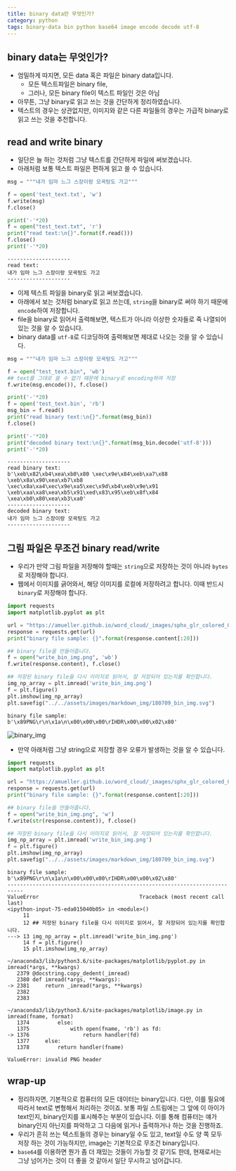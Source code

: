 ```yaml
---
title: binary data란 무엇인가? 
category: python
tags: binary-data bin python base64 image encode decode utf-8
---
```


## binary data는 무엇인가?

- 엄밀하게 따지면, 모든 data 혹은 파일은 binary data입니다. 
  - 모든 텍스트파일은 binary file, 
  - 그러나, 모든 binary file이 텍스트 파일인 것은 아님
- 아무튼, 그냥 binary로 읽고 쓰는 것을 간단하게 정리하였습니다. 
- 텍스트의 경우는 상관없지만, 이미지와 같은 다른 파일들의 경우는 가급적 binary로 읽고 쓰는 것을 추천합니다. 

## read and write binary 

- 일단은 늘 하는 것처럼 그냥 텍스트를 간단하게 파일에 써보겠습니다.
- 아래처럼 보통 텍스트 파일은 편하게 읽고 쓸 수 있습니다. 

```python
msg = """내가 임마 느그 스장이랑 모굑탕도 가고"""

f = open('test_text.txt', 'w')
f.write(msg)
f.close()

print('-'*20)
f = open("test_text.txt", 'r')
print("read text:\n{}".format(f.read()))
f.close()
print('-'*20)
```

```plaintext
--------------------
read text:
내가 임마 느그 스장이랑 모굑탕도 가고
--------------------
```

- 이제 텍스트 파일을 binary로 읽고 써보겠습니다. 
- 아래에서 보는 것처럼 binary로 읽고 쓰는데, `string`을 binary로 써야 하기 때문에 `encode`하여 저장합니다. 
- file을 binary로 읽어서 출력해보면, 텍스트가 아니라 이상한 숫자들로 죽 나열되어 있는 것을 알 수 있습니다. 
- binary data를 `utf-8`로 디코딩하여 출력해보면 제대로 나오는 것을 알 수 있습니다. 

```python
msg = """내가 임마 느그 스장이랑 모굑탕도 가고"""

f = open("test_text.bin", 'wb')
## text를 그대로 쓸 수 없기 때문에 binary로 encoding하여 저장 
f.write(msg.encode()), f.close()

print('-'*20)
f = open('test_text.bin', 'rb')
msg_bin = f.read()
print("read binary text:\n{}".format(msg_bin))
f.close()

print('-'*20)
print("decoded binary text:\n{}".format(msg_bin.decode('utf-8')))
print('-'*20)
```

```plaintext
--------------------
read binary text:
b'\xeb\x82\xb4\xea\xb0\x80 \xec\x9e\x84\xeb\xa7\x88 \xeb\x8a\x90\xea\xb7\xb8 \xec\x8a\xa4\xec\x9e\xa5\xec\x9d\xb4\xeb\x9e\x91 \xeb\xaa\xa8\xea\xb5\x91\xed\x83\x95\xeb\x8f\x84 \xea\xb0\x80\xea\xb3\xa0'
--------------------
decoded binary text:
내가 임마 느그 스장이랑 모굑탕도 가고
--------------------
```

## 그림 파일은 무조건 binary read/write

- 우리가 만약 그림 파일을 저장해야 할때는 `string`으로 저장하는 것이 아니라 `bytes`로 저장해야 합니다. 
- 웹에서 이미지를 긁어와서, 해당 이미지를 로컬에 저장하려고 합니다. 이때 반드시 `binary`로 저장해야 합니다. 

```python
import requests
import matplotlib.pyplot as plt

url = "https://amueller.github.io/word_cloud/_images/sphx_glr_colored_003.png"
response = requests.get(url)
print("binary file sample: {}".format(response.content[:20]))

## binary file을 만들어줍니다. 
f = open("write_bin_img.png", 'wb')
f.write(response.content), f.close()

## 저장된 binary file을 다시 이미지로 읽어서, 잘 저장되어 있는지를 확인합니다. 
img_np_array = plt.imread('write_bin_img.png')
f = plt.figure()
plt.imshow(img_np_array)
plt.savefig("../../assets/images/markdown_img/180709_bin_img.svg")
```

```plaintext
binary file sample: b'\x89PNG\r\n\x1a\n\x00\x00\x00\rIHDR\x00\x00\x02\x80'
```

![binary_img](/assets/images/markdown_img/180709_bin_img.svg)

- 만약 아래처럼 그냥 string으로 저장할 경우 오류가 발생하는 것을 알 수 있습니다. 

```python
import requests
import matplotlib.pyplot as plt

url = "https://amueller.github.io/word_cloud/_images/sphx_glr_colored_003.png"
response = requests.get(url)
print("binary file sample: {}".format(response.content[:20]))

## binary file을 만들어줍니다. 
f = open("write_bin_img.png", 'w')
f.write(str(response.content)), f.close()

## 저장된 binary file을 다시 이미지로 읽어서, 잘 저장되어 있는지를 확인합니다. 
img_np_array = plt.imread('write_bin_img.png')
f = plt.figure()
plt.imshow(img_np_array)
plt.savefig("../../assets/images/markdown_img/180709_bin_img.svg")
```

```plaintext
binary file sample: b'\x89PNG\r\n\x1a\n\x00\x00\x00\rIHDR\x00\x00\x02\x80'
---------------------------------------------------------------------------
ValueError                                Traceback (most recent call last)
<ipython-input-75-eda015040b05> in <module>()
     11 
     12 ## 저장된 binary file을 다시 이미지로 읽어서, 잘 저장되어 있는지를 확인합니다.
---> 13 img_np_array = plt.imread('write_bin_img.png')
     14 f = plt.figure()
     15 plt.imshow(img_np_array)

~/anaconda3/lib/python3.6/site-packages/matplotlib/pyplot.py in imread(*args, **kwargs)
   2379 @docstring.copy_dedent(_imread)
   2380 def imread(*args, **kwargs):
-> 2381     return _imread(*args, **kwargs)
   2382 
   2383 

~/anaconda3/lib/python3.6/site-packages/matplotlib/image.py in imread(fname, format)
   1374         else:
   1375             with open(fname, 'rb') as fd:
-> 1376                 return handler(fd)
   1377     else:
   1378         return handler(fname)

ValueError: invalid PNG header
```

## wrap-up

- 정리하자면, 기본적으로 컴퓨터의 모든 데이터는 binary입니다. 다만, 이를 필요에 따라서 text로 변형해서 처리하는 것이죠. 보통 파일 스트림에는 그 앞에 이 아이가 text인지, binary인지를 표시해주는 부분이 있습니다. 이를 통해 컴퓨터는 얘가 binary인지 아닌지를 파악하고 그 다음에 읽거나 출력하거나 하는 것을 진행하죠.
- 우리가 흔히 쓰는 텍스트들의 경우는 binary일 수도 있고, text일 수도 양 쪽 모두 저장 하는 것이 가능하지만, image는 기본적으로 무조건 binary입니다.
- `base64`를 이용하면 뭔가 좀 더 재밌는 것들이 가능할 것 같기도 한데, 현재로서는 그냥 넘어가는 것이 더 좋을 것 같아서 일단 무시하고 넘어갑니다.
